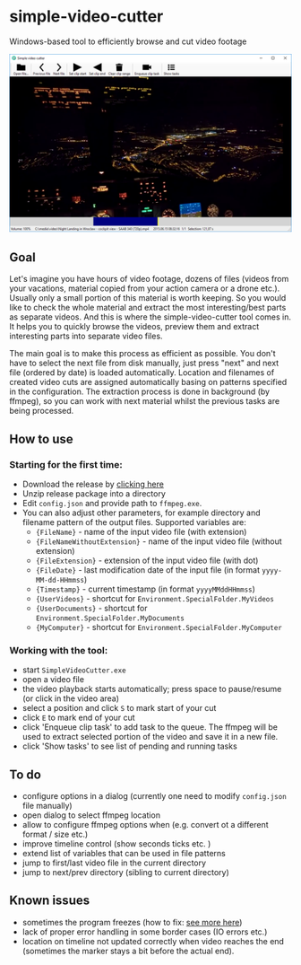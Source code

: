 # simple-video-cutter

Windows-based tool to efficiently browse and cut video footage

![Screenshot](screenshot.png)

## Goal

Let's imagine you have hours of video footage, dozens of files (videos from your vacations, material copied from your action camera or a drone etc.). 
Usually only a small portion of this material is worth keeping. So you would like to check the whole material and extract the most interesting/best 
parts as separate videos. And this is where the simple-video-cutter tool comes in. It helps you to quickly browse the videos, preview them and 
extract interesting parts into separate video files. 

The main goal is to make this process as efficient as possible. 
You don't have to select the next file from disk manually, just press "next" and next file (ordered by date) is loaded automatically. 
Location and filenames of created video cuts are assigned automatically basing on patterns specified in the configuration. 
The extraction process is done in background (by ffmpeg), so you can work with next material whilst the previous tasks are being processed. 

## How to use 

### Starting for the first time: 

- Download the release by [clicking here](https://github.com/bartekmotyl/simple-video-cutter/releases)
- Unzip release package into a directory 
- Edit `config.json` and provide path to `ffmpeg.exe`.
- You can also adjust other parameters, for example directory and filename pattern of the output files. Supported variables are: 
	- `{FileName}` - name of the input video file (with extension)
	- `{FileNameWithoutExtension}` - name of the input video file (without extension)
	- `{FileExtension}` - extension of the input video file (with dot)
	- `{FileDate}` - last modification date of the input file (in format `yyyy-MM-dd-HHmmss`)
	- `{Timestamp}` - current timestamp (in format `yyyyMMddHHmmss`)
	- `{UserVideos}` - shortcut for `Environment.SpecialFolder.MyVideos`
	- `{UserDocuments}` - shortcut for `Environment.SpecialFolder.MyDocuments`
	- `{MyComputer}` - shortcut for `Environment.SpecialFolder.MyComputer`
	
### Working with the tool:
- start `SimpleVideoCutter.exe`
- open a video file 
- the video playback starts automatically; press space to pause/resume (or click in the video area)
- select a position and click `S` to mark start of your cut 
- click `E` to mark end of your cut 
- click 'Enqueue clip task' to add task to the queue. 
  The ffmpeg will be used to extract selected portion of the video and save it in a new file. 
- click 'Show tasks' to see list of pending and running tasks


## To do
- configure options in a dialog (currently one need to modify `config.json` file manually)
- open dialog to select ffmpeg location 
- allow to configure ffmpeg options when (e.g. convert ot a different format / size etc.) 
- improve timeline control (show seconds ticks etc. )
- extend list of variables that can be used in file patterns 
- jump to first/last video file in the current directory 
- jump to next/prev directory (sibling to current directory)



## Known issues
- sometimes the program freezes (how to fix: [see more here](https://github.com/ZeBobo5/Vlc.DotNet/wiki/Vlc.DotNet-freezes-(don't-call-Vlc.DotNet-from-a-Vlc.DotNet-callback)))
- lack of proper error handling in some border cases (IO errors etc.) 
- location on timeline not updated correctly when video reaches the end 
  (sometimes the marker stays a bit before the actual end). 


